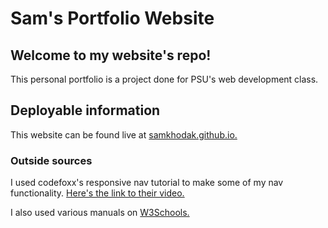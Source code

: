 # Sam's Portfolio Website



## Welcome to my website's repo! 

This personal portfolio is a project done for PSU's web development class.



## Deployable information

This website can be found live at [samkhodak.github.io.](https://samkhodak.github.io/)



### Outside sources

I used codefoxx's responsive nav tutorial to make some of my nav functionality. [Here's the link to their video.](https://youtu.be/flItyHiDm7E)

I also used various manuals on [W3Schools.](https://www.w3schools.com/)